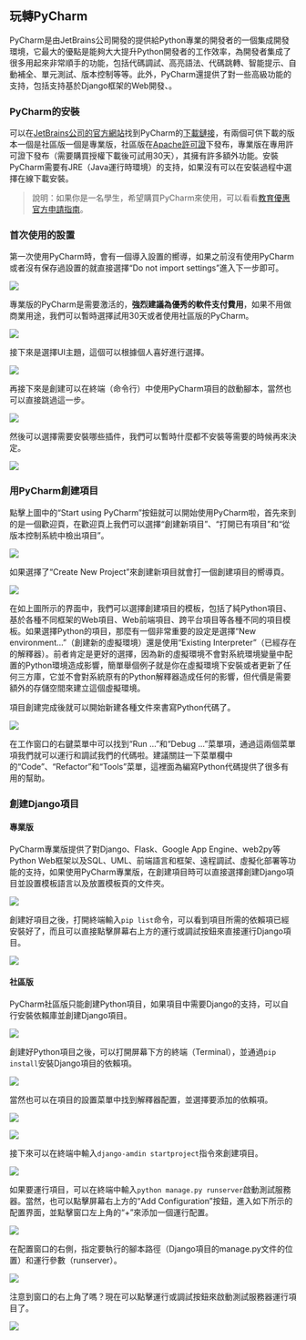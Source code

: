 ## 玩轉PyCharm

PyCharm是由JetBrains公司開發的提供給Python專業的開發者的一個集成開發環境，它最大的優點是能夠大大提升Python開發者的工作效率，為開發者集成了很多用起來非常順手的功能，包括代碼調試、高亮語法、代碼跳轉、智能提示、自動補全、單元測試、版本控制等等。此外，PyCharm還提供了對一些高級功能的支持，包括支持基於Django框架的Web開發、。

### PyCharm的安裝

可以在[JetBrains公司的官方網站]()找到PyCharm的[下載鏈接](https://www.jetbrains.com/pycharm/download/)，有兩個可供下載的版本一個是社區版一個是專業版，社區版在[Apache許可證](https://zh.wikipedia.org/wiki/Apache%E8%AE%B8%E5%8F%AF%E8%AF%81)下發布，專業版在專用許可證下發布（需要購買授權下載後可試用30天），其擁有許多額外功能。安裝PyCharm需要有JRE（Java運行時環境）的支持，如果沒有可以在安裝過程中選擇在線下載安裝。

> 說明：如果你是一名學生，希望購買PyCharm來使用，可以看看[教育優惠官方申請指南](https://sales.jetbrains.com/hc/zh-cn/articles/207154369)。

### 首次使用的設置

第一次使用PyCharm時，會有一個導入設置的嚮導，如果之前沒有使用PyCharm或者沒有保存過設置的就直接選擇“Do not import settings”進入下一步即可。

![](./res/pycharm-import-settings.png)

專業版的PyCharm是需要激活的，**強烈建議為優秀的軟件支付費用**，如果不用做商業用途，我們可以暫時選擇試用30天或者使用社區版的PyCharm。

![](./res/pycharm-activate.png)

 接下來是選擇UI主題，這個可以根據個人喜好進行選擇。

![](./res/pycharm-set-ui-theme.png)

 再接下來是創建可以在終端（命令行）中使用PyCharm項目的啟動腳本，當然也可以直接跳過這一步。

![](./res/pycharm-create-launcher-script.png)

然後可以選擇需要安裝哪些插件，我們可以暫時什麼都不安裝等需要的時候再來決定。

![](./res/pycharm-plugins.png)

### 用PyCharm創建項目

點擊上圖中的“Start using PyCharm”按鈕就可以開始使用PyCharm啦，首先來到的是一個歡迎頁，在歡迎頁上我們可以選擇“創建新項目”、“打開已有項目”和“從版本控制系統中檢出項目”。

![](./res/pycharm-welcome.png)

如果選擇了“Create New Project”來創建新項目就會打一個創建項目的嚮導頁。

![](./res/pycharm-new-project.png)

在如上圖所示的界面中，我們可以選擇創建項目的模板，包括了純Python項目、基於各種不同框架的Web項目、Web前端項目、跨平台項目等各種不同的項目模板。如果選擇Python的項目，那麼有一個非常重要的設定是選擇“New environment…”（創建新的虛擬環境）還是使用“Existing Interpreter”（已經存在的解釋器）。前者肯定是更好的選擇，因為新的虛擬環境不會對系統環境變量中配置的Python環境造成影響，簡單舉個例子就是你在虛擬環境下安裝或者更新了任何三方庫，它並不會對系統原有的Python解釋器造成任何的影響，但代價是需要額外的存儲空間來建立​​這個虛擬環境。

項目創建完成後就可以開始新建各種文件來書寫Python代碼了。

![](./res/pycharm-workspace.png)

在工作窗口的右鍵菜單中可以找到“Run ...”和“Debug ...”菜單項，通過這兩個菜單項我們就可以運行和調試我們的代碼啦。建議關註一下菜單欄中的“Code”、“Refactor”和“Tools”菜單，這裡面為編寫Python代碼提供了很多有用的幫助。

### 創建Django項目

#### 專業版

PyCharm專業版提供了對Django、Flask、Google App Engine、web2py等Python Web框架以及SQL、UML、前端語言和框架、遠程調試、虛擬化部署等功能的支持，如果使用PyCharm專業版，在創建項目時可以直接選擇創建Django項目並設置模板語言以及放置模板頁的文件夾。

![](./res/pycharm-prof-django-3.png)

創建好項目之後，打開終端輸入`pip list`命令，可以看到項目所需的依賴項已經安裝好了，而且可以直接點擊屏幕右上方的運行或調試按鈕來直接運行Django項目。

![](./res/pycharm-prof-django-2.png)

#### 社區版

PyCharm社區版只能創建Python項目，如果項目中需要Django的支持，可以自行安裝依賴庫並創建Django項目。

![](./res/pycharm-comm-django-1.png)

創建好Python項目之後，可以打開屏幕下方的終端（Terminal），並通過`pip install`安裝Django項目的依賴項。

![](./res/pycharm-comm-django-2.png)

當然也可以在項目的設置菜單中找到解釋器配置，並選擇要添加的依賴項。

![](./res/pycharm-comm-django-7.png)

![](./res/pycharm-comm-django-8.png)

接下來可以在終端中輸入`django-amdin startproject`指令來創建項目。

![](./res/pycharm-comm-django-3.png)

如果要運行項目，可以在終端中輸入`python manage.py runserver`啟動測試服務器。當然，也可以點擊屏幕右上方的“Add Configuration”按鈕，進入如下所示的配置界面，並點擊窗口左上角的“+”來添加一個運行配置。

![](./res/pycharm-comm-django-4.png)

在配置窗口的右側，指定要執行的腳本路徑（Django項目的manage.py文件的位置）和運行參數（runserver）。

![](./res/pycharm-comm-django-5.png)

注意到窗口的右上角了嗎？現在可以點擊運行或調試按鈕來啟動測試服務器運行項目了。

![](./res/pycharm-comm-django-6.png)